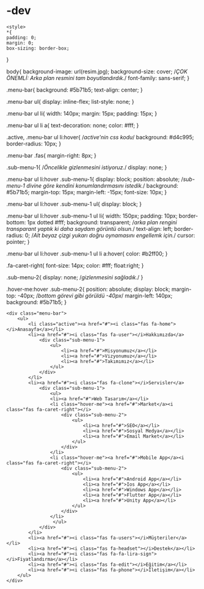 # -dev
<html lang="en">
<head>
    <meta charset="UTF-8">
    <meta http-equiv="X-UA-Compatible" content="IE=edge">
    <meta name="viewport" content="width=device-width, initial-scale=1.0">
    <title>NAVBAR</title>
    <link rel="stylesheet" href="style.css">
    <link rel="stylesheet" href="https://cdnjs.cloudflare.com/ajax/libs/font-awesome/5.13.1/css/all.min.css">
    
    <style>
    *{
    padding: 0;
    margin: 0;
    box-sizing: border-box;
}

body{
    background-image: url(resim.jpg);
    background-size: cover;  /*ÇOK ÖNEMLİ: Arka plan resmini tam boyutlandırdık.*/
    font-family: sans-serif;
}

.menu-bar{
    background: #5b71b5;
    text-align: center;
}

.menu-bar ul{
    display: inline-flex;
    list-style: none;
}

.menu-bar ul li{
    width: 140px;
    margin: 15px;
    padding: 15px;
}

.menu-bar ul li a{
    text-decoration: none;
    color: #fff;
}

.active, .menu-bar ul li:hover{  /*active'nin css kodu*/
    background: #d4c995;
    border-radius: 10px;
}

.menu-bar .fas{
    margin-right: 8px;
}


.sub-menu-1{ /*Öncelikle gizlenmesini istiyoruz.*/
    display: none;
}

.menu-bar ul li:hover .sub-menu-1{
    display: block;
    position: absolute; /*sub-menu-1 divine göre kendini konumlandırmasını istedik.*/
    background: #5b71b5;
    margin-top: 15px;
    margin-left: -15px;
    font-size: 10px;
}

.menu-bar ul li:hover .sub-menu-1 ul{
    display: block;
}

.menu-bar ul li:hover .sub-menu-1 ul li{
    width: 150px;
    padding: 10px;
    border-bottom: 1px dotted #fff;
    background: transparent; /*arka plan rengini transparant yaptık ki daha saydam görüntü olsun.*/
    text-align: left;
    border-radius: 0; /*Alt beyaz çizgi yukarı doğru oynamasını engellemk için.*/
    cursor: pointer;
}

.menu-bar ul li:hover .sub-menu-1 ul li a:hover{
    color: #b2ff00;
}

.fa-caret-right{
    font-size: 14px;
    color: #fff;
    float:right;
}

.sub-menu-2{
    display: none; /*gizlenmesini sağladık.*/
}


.hover-me:hover .sub-menu-2{
    position: absolute;
    display: block;
    margin-top: -40px; /*bottom görevi gibi görüldü -40px*/
    margin-left: 140px;
    background: #5b71b5;
}
    </style>
</head>
<body>

    <div class="menu-bar">
        <ul>
            <li class="active"><a href="#"><i class="fas fa-home"></i>Anasayfa</a></li>
            <li><a href="#"><i class="fas fa-user"></i>Hakkımızda</a>
                <div class="sub-menu-1">
                    <ul>
                        <li><a href="#">Misyonumuz</a></li>
                        <li><a href="#">Vizyonumuz</a></li>
                        <li><a href="#">Takımımız</a></li>
                    </ul>
                </div>
            </li>
            <li><a href="#"><i class="fas fa-clone"></i>Servisler</a>
                <div class="sub-menu-1">
                    <ul>
                    <li><a href="#">Web Tasarım</a></li>
                    <li class="hover-me"><a href="#">Market</a><i class="fas fa-caret-right"></i>
                        <div class="sub-menu-2">
                            <ul>
                                <li><a href="#">SEO</a></li>
                                <li><a href="#">Sosyal Medya</a></li>
                                <li><a href="#">Email Market</a></li>
                            </ul>
                        </div>
                    </li>
                    <li class="hover-me"><a href="#">Mobile App</a><i class="fas fa-caret-right"></i>
                        <div class="sub-menu-2">
                            <ul>
                                <li><a href="#">Android App</a></li>
                                <li><a href="#">Ios App</a></li>
                                <li><a href="#">Windows App</a></li>
                                <li><a href="#">Flutter App</a></li>
                                <li><a href="#">Unity App</a></li>
                            </ul>
                        </div>
                    </li>
                     </ul>
                </div>
            </li>
            <li><a href="#"><i class="fas fa-users"></i>Müşteriler</a></li>
            <li><a href="#"><i class="fas fa-headset"></i>Destek</a></li>
            <li><a href="#"><i class="fas fa-fa-lira-sign"></i>Fiyatlandırma</a></li>
            <li><a href="#"><i class="fas fa-edit"></i>Eğitim</a></li>
            <li><a href="#"><i class="fas fa-phone"></i>İletişim</a></li>
        </ul>
    </div>
    
</body>
</html>
